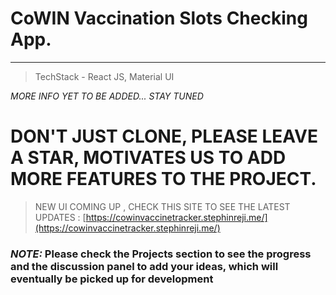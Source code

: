 # CoWIN Vaccination Slots Checking App.

---

> TechStack - React JS, Material UI

_MORE INFO YET TO BE ADDED... STAY TUNED_

# DON'T JUST CLONE, PLEASE LEAVE A STAR, MOTIVATES US TO ADD MORE FEATURES TO THE PROJECT.

> NEW UI COMING UP , CHECK THIS SITE TO SEE THE LATEST UPDATES :
> [https://cowinvaccinetracker.stephinreji.me/](https://cowinvaccinetracker.stephinreji.me/)

### _NOTE:_ Please check the Projects section to see the progress and the discussion panel to add your ideas, which will eventually be picked up for development
